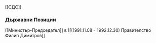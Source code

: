 [[СДС]]

### Държавни Позиции
[[Министър-Председател]] в [[(1991.11.08 - 1992.12.30) Правителство Филип Димитров]]